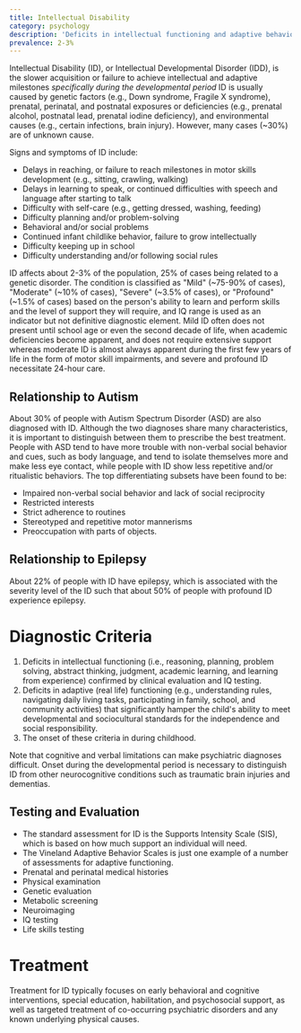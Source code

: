 ```yaml
---
title: Intellectual Disability
category: psychology
description: 'Deficits in intellectual functioning and adaptive behavior that begin during the developmental period'
prevalence: 2-3%
---
```

Intellectual Disability (ID), or Intellectual Developmental Disorder (IDD), is the slower acquisition or failure to achieve intellectual and adaptive milestones <i>specifically during the developmental period</i> ID is usually caused by genetic factors (e.g., Down syndrome, Fragile X syndrome), prenatal, perinatal, and postnatal exposures or deficiencies (e.g., prenatal alcohol, postnatal lead, prenatal iodine deficiency), and environmental causes (e.g., certain infections, brain injury). However, many cases (~30%) are of unknown cause. 

Signs and symptoms of ID include:
- Delays in reaching, or failure to reach milestones in motor skills development (e.g., sitting, crawling, walking)
- Delays in learning to speak, or continued difficulties with speech and language after starting to talk
- Difficulty with self-care (e.g., getting dressed, washing, feeding)
- Difficulty planning and/or problem-solving
- Behavioral and/or social problems
- Continued infant childlike behavior, failure to grow intellectually
- Difficulty keeping up in school
- Difficulty understanding and/or following social rules   

ID affects about 2-3% of the population, 25% of cases being related to a genetic disorder. The condition is classified as "Mild" (~75-90% of cases), "Moderate" (~10% of cases), "Severe" (~3.5% of cases), or "Profound" (~1.5% of cases) based on the person's ability to learn and perform skills and the level of support they will require, and IQ range is used as an indicator but not definitive diagnostic element. Mild ID often does not present until school age or even the second decade of life, when academic deficiencies become apparent, and does not require extensive support whereas moderate ID is almost always apparent during the first few years of life in the form of motor skill impairments, and severe and profound ID necessitate 24-hour care.

## Relationship to Autism
About 30% of people with Autism Spectrum Disorder (ASD) are also diagnosed with ID. Although the two diagnoses share many characteristics, it is important to distinguish between them to prescribe the best treatment. People with ASD tend to have more trouble with non-verbal social behavior and cues, such as body language, and tend to isolate themselves more and make less eye contact, while people with ID show less repetitive and/or ritualistic behaviors. The top differentiating subsets have been found to be:
- Impaired non-verbal social behavior and lack of social reciprocity
- Restricted interests
- Strict adherence to routines
- Stereotyped and repetitive motor mannerisms
- Preoccupation with parts of objects.  

## Relationship to Epilepsy
About 22% of people with ID have epilepsy, which is associated with the severity level of the ID such that about 50% of people with profound ID experience epilepsy. 

# Diagnostic Criteria
1. Deficits in intellectual functioning (i.e., reasoning, planning, problem solving, abstract thinking, judgment, academic learning, and learning from experience) confirmed by clinical evaluation and IQ testing.  
2. Deficits in adaptive (real life) functioning (e.g., understanding rules, navigating daily living tasks, participating in family, school, and community activities) that significantly hamper the child's ability to meet developmental and sociocultural standards for the independence and social responsibility.  
3. The onset of these criteria in during childhood.  

Note that cognitive and verbal limitations can make psychiatric diagnoses difficult. Onset during the developmental period is necessary to distinguish ID from other neurocognitive conditions such as traumatic brain injuries and dementias.

## Testing and Evaluation
- The standard assessment for ID is the Supports Intensity Scale (SIS), which is based on how much support an individual will need.
- The Vineland Adaptive Behavior Scales is just one example of a number of assessments for adaptive functioning.
- Prenatal and perinatal medical histories  
- Physical examination  
- Genetic evaluation  
- Metabolic screening  
- Neuroimaging  
- IQ testing  
- Life skills testing 

# Treatment
Treatment for ID typically focuses on early behavioral and cognitive interventions, special education, habilitation, and psychosocial support, as well as targeted treatment of co-occurring psychiatric disorders and any known underlying physical causes. 